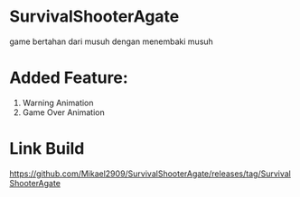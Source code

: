 # SurvivalShooterAgate
game bertahan dari musuh dengan menembaki musuh
# Added Feature:
1. Warning Animation
2. Game Over Animation
# Link Build
https://github.com/Mikael2909/SurvivalShooterAgate/releases/tag/SurvivalShooterAgate
